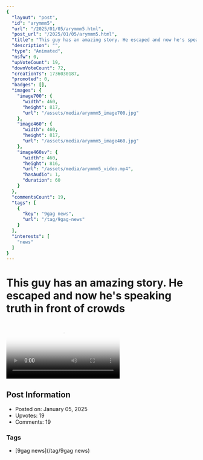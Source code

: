 ```yaml
---
{
  "layout": "post",
  "id": "arymmm5",
  "url": "/2025/01/05/arymmm5.html",
  "post_url": "/2025/01/05/arymmm5.html",
  "title": "This guy has an amazing story. He escaped and now he's speaking truth in front of crowds",
  "description": "",
  "type": "Animated",
  "nsfw": 0,
  "upVoteCount": 19,
  "downVoteCount": 72,
  "creationTs": 1736030187,
  "promoted": 0,
  "badges": [],
  "images": {
    "image700": {
      "width": 460,
      "height": 817,
      "url": "/assets/media/arymmm5_image700.jpg"
    },
    "image460": {
      "width": 460,
      "height": 817,
      "url": "/assets/media/arymmm5_image460.jpg"
    },
    "image460sv": {
      "width": 460,
      "height": 816,
      "url": "/assets/media/arymmm5_video.mp4",
      "hasAudio": 1,
      "duration": 60
    }
  },
  "commentsCount": 19,
  "tags": [
    {
      "key": "9gag news",
      "url": "/tag/9gag-news"
    }
  ],
  "interests": [
    "news"
  ]
}
---
```


# This guy has an amazing story. He escaped and now he's speaking truth in front of crowds

<video controls playsinline loop poster="/assets/media/arymmm5_image460.jpg">
  <source src="/assets/media/arymmm5_video.mp4" type="video/mp4">
  Your browser does not support the video tag.
</video>

## Post Information

- Posted on: January 05, 2025
- Upvotes: 19
- Comments: 19

### Tags

- [9gag news](/tag/9gag news)
